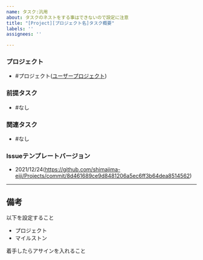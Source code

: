 ```yaml
---
name: タスク:汎用
about: タスクのネストをする事はできないので設定に注意
title: "[Project][プロジェクト名]タスク概要"
labels: ''
assignees: ''

---
```


### プロジェクト
- #プロジェクト([ユーザープロジェクト](https://github.com/shimajima-eiji?tab=projects&type=beta))

### 前提タスク
- #なし

### 関連タスク
- #なし

### Issueテンプレートバージョン
- 2021/12/24(https://github.com/shimajima-eiji/Projects/commit/8d461689ce9d8481206a5ec6ff3b64dea8514562)

---

## 備考
以下を設定すること

- プロジェクト
- マイルストン

着手したらアサインを入れること
